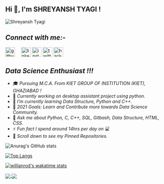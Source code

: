 ## **Hi 👋, I'm SHREYANSH TYAGI !**
![Shreyansh Tyagi](https://user-images.githubusercontent.com/71514413/119877602-de1d2500-bf46-11eb-8e56-d32ac2ef14f9.png)

## *Connect with me:-*
[<img src='https://cdn.jsdelivr.net/npm/simple-icons@3.0.1/icons/github.svg' alt='github' height='30'>](https://github.com/shreyansh-tyagi)&nbsp;&nbsp;&nbsp;&nbsp; [<img src='https://cdn.jsdelivr.net/npm/simple-icons@3.0.1/icons/linkedin.svg' alt='linkedin' height='30'>](https://www.linkedin.com/in/shreyansh-tyagi-8577111a1/) [<img src='https://cdn.jsdelivr.net/npm/simple-icons@3.0.1/icons/instagram.svg' alt='instagram' height='30'>](https://www.instagram.com/shreyy_tyagi/)  [<img src='https://cdn.jsdelivr.net/npm/simple-icons@3.0.1/icons/twitter.svg' alt='twitter' height='30'>](https://twitter.com/@shreyanshtyag14)  [<img src='https://cdn.jsdelivr.net/npm/simple-icons@3.0.1/icons/hackerrank.svg' alt='hackerrank' height='30'>](https://www.hackerrank.com/shreyansh_tyagi?hr_r=1)  





## *Data Science Enthusiast !!!*
* 🎓 *Pursuing M.C.A. From KIET GROUP OF INSTITUTION (KIET), GHAZIABAD !*
* 💼 *Currently working on desktop assistant project using python.*
* 🌱 *I’m currently learning Data Structure, Python and C++.*
* 🎯 *2021 Goals: Learn and Contribute more towards Data Science Community.*
* 💬 *Ask me about Python, C, C++, SQL, Gitbash, Data Structure, HTML, CSS.*
* ⚡ *Fun fact I spend around 14hrs per day on 💻*
* 📌 *Scroll down to see my Pinned Repositories.*

![Anurag's GitHub stats](https://github-readme-stats.vercel.app/api?username=shreyansh-tyagi&theme=blue-green&show_icons=true)


[![Top Langs](https://github-readme-stats.vercel.app/api/top-langs/?username=shreyansh-tyagi&layout=compact&theme=blue-green&)](https://github.com/anuraghazra/github-readme-stats)


[![willianrod's wakatime stats](https://github-readme-stats.vercel.app/api/wakatime?username=shreyansh_tyagi&theme=blue-green)](https://github.com/shreyansh-tyagi/github-readme-stats)


<a href="https://github.com/shreyansh-tyagi/Projects">
  <img align="center" src="https://github-readme-stats.vercel.app/api/pin/?username=shreyansh-tyagi&repo=Projects&theme=blue-green&show_owner=shreyansh-tyagi" />
</a>
<a href="https://github.com/shreyansh-tyagi/C_programs-linux-ubuntu-">
  <img align="center" src="https://github-readme-stats.vercel.app/api/pin/?username=shreyansh-tyagi&repo=C_programs-linux-ubuntu-&theme=blue-green&)" />
</a>











